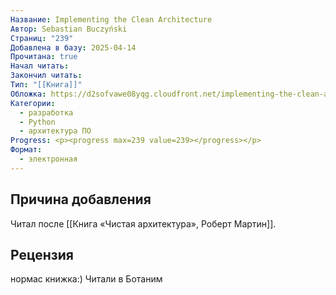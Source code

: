 ```yaml
---
Название: Implementing the Clean Architecture
Автор: Sebastian Buczyński
Страниц: "239"
Добавлена в базу: 2025-04-14
Прочитана: true
Начал читать: 
Закончил читать: 
Тип: "[[Книга]]"
Обложка: https://d2sofvawe08yqg.cloudfront.net/implementing-the-clean-architecture/s_hero?1620626544
Категории:
  - разработка
  - Python
  - архитектура ПО
Progress: <p><progress max=239 value=239></progress></p>
Формат:
  - электронная
---
```

## Причина добавления

Читал после [[Книга «Чистая архитектура», Роберт Мартин]].

## Рецензия

нормас книжка:) Читали в Ботаним